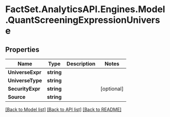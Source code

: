 # FactSet.AnalyticsAPI.Engines.Model.QuantScreeningExpressionUniverse

## Properties

Name | Type | Description | Notes
------------ | ------------- | ------------- | -------------
**UniverseExpr** | **string** |  | 
**UniverseType** | **string** |  | 
**SecurityExpr** | **string** |  | [optional] 
**Source** | **string** |  | 

[[Back to Model list]](../README.md#documentation-for-models) [[Back to API list]](../README.md#documentation-for-api-endpoints) [[Back to README]](../README.md)

